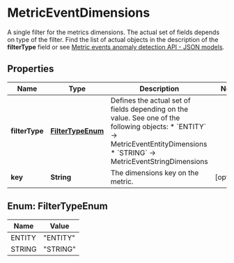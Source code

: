 

# MetricEventDimensions

A single filter for the metrics dimensions.  The actual set of fields depends on type of the filter. Find the list of actual objects in the description of the **filterType** field or see [Metric events anomaly detection API - JSON models](https://dt-url.net/ql63sap).

## Properties

| Name | Type | Description | Notes |
|------------ | ------------- | ------------- | -------------|
|**filterType** | [**FilterTypeEnum**](#FilterTypeEnum) | Defines the actual set of fields depending on the value. See one of the following objects:   * &#x60;ENTITY&#x60; -&gt; MetricEventEntityDimensions  * &#x60;STRING&#x60; -&gt; MetricEventStringDimensions   |  |
|**key** | **String** | The dimensions key on the metric. |  [optional] |



## Enum: FilterTypeEnum

| Name | Value |
|---- | -----|
| ENTITY | &quot;ENTITY&quot; |
| STRING | &quot;STRING&quot; |



